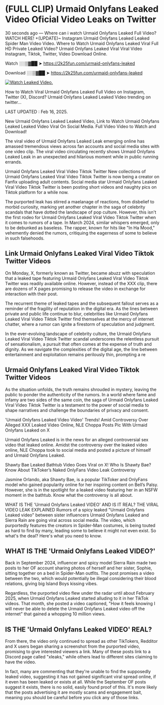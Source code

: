 # (FULL CLIP) Urmaid Onlyfans Leaked Video Oficial Video Leaks on Twitter

30 seconds ago — Where can i watch Urmaid Onlyfans Leaked Full Video? WATCH HERE! +(UPDATE)~ Instagram Urmaid Onlyfans Leaked Leaked Spider Man Video Video. Where to Watch Urmaid Onlyfans Leaked Viral Full HD Private Leaked Video? Urmaid Onlyfans Leaked Viral Viral Video Instagram, Tiktok, Twitter, Video Download Online.

Watch ░░▒▓██ ➤ https://2k25fun.com/urmaid-onlyfans-leaked

Download ░░▒▓██ ➤ https://2k25fun.com/urmaid-onlyfans-leaked

[![Watch Leaked Video.](https://miro.medium.com/v2/resize:fit:828/format:webp/1*cilzJN44JGOrTw9NJCrNHA.gif "Watch Leaked Video")](https://2k25fun.com/urmaid-onlyfans-leaked)

How to Watch Viral Urmaid Onlyfans Leaked Full Video on Instagram, Twitter (X), Discord? Urmaid Onlyfans Leaked Leaked Video trending on twitter...

LAST UPDATED : Feb 16, 2025.

New Urmaid Onlyfans Leaked Leaked Video, Link to Watch Urmaid Onlyfans Leaked Leaked Video Viral On Social Media. Full Video Video to Watch and Download!

The viral video of Urmaid Onlyfans Leaked Leak emerging online has amassed tremendous views across fan accounts and social media sites with one video clip. The viral video circulating recently shows Urmaid Onlyfans Leaked Leak in an unexpected and hilarious moment while in public running errands.

Urmaid Onlyfans Leaked Viral Video Tiktok Twitter New collections of Urmaid Onlyfans Leaked Viral Video Tiktok Twitter is now being a creator on Fanfix uploading adult contents. Social media star Urmaid Onlyfans Leaked Viral Video Tiktok Twitter is been posting short videos and naughty pics on Tiktok platform for a while now.

The purported leak has stirred a maelanage of reactions, from disbelief to morbid curiosity, marking yet another chapter in the saga of celebrity scandals that have dotted the landscape of pop culture. However, this isn't the first rodeo for Urmaid Onlyfans Leaked Viral Video Tiktok Twitter when it comes to rumors of a tape. In March 2024, similar whispers emerged, only to be debunked as baseless. The rapper, known for hits like "In Ha Mood," vehemently denied the rumors, critiquing the eagerness of some to believe in such falsehoods.

## Link Urmaid Onlyfans Leaked Viral Video Tiktok Twitter Videos

On Monday, X, formerly known as Twitter, became abuzz with speculation that a leaked tape featuring Urmaid Onlyfans Leaked Viral Video Tiktok Twitter was readily available online. However, instead of the XXX clip, there are dozens of X pages promising to release the video in exchange for interaction with their post.

The recurrent theme of leaked tapes and the subsequent fallout serves as a reminder of the fragility of reputation in the digital era. As the lines between private and public life continue to blur, celebrities like Urmaid Onlyfans Leaked Viral Video Tiktok Twitter find themselves at the mercy of internet chatter, where a rumor can ignite a firestorm of speculation and judgment.

In the ever-evolving landscape of celebrity culture, the Urmaid Onlyfans Leaked Viral Video Tiktok Twitter scandal underscores the relentless pursuit of sensationalism, a pursuit that often comes at the expense of truth and dignity. As we navigate the complexities of the digital age, the line between entertainment and exploitation remains perilously thin, prompting a re

##  Urmaid Onlyfans Leaked Viral Video Tiktok Twitter Videos

As the situation unfolds, the truth remains shrouded in mystery, leaving the public to ponder the authenticity of the rumors. In a world where fame and infamy are two sides of the same coin, the saga of Urmaid Onlyfans Leaked Viral Video Tiktok Twitter is a testament to the power of social media to shape narratives and challenge the boundaries of privacy and consent.

'Urmaid Onlyfans Leaked Video Video' Trends! Amid Controversy Over Alleged XXX Leaked Video Online, NLE Choppa Posts Pic With Urmaid Onlyfans Leaked on X

Urmaid Onlyfans Leaked is in the news for an alleged controversial sex video that leaked online. Amidst the controversy over the leaked video online, NLE Choppa took to social media and posted a picture of himself and Urmaid Onlyfans Leaked.

Shawty Bae Leaked Bathtub Video Goes Viral on X! Who Is Shawty Bae? Know About TikToker’s Naked OnlyFans Video Leak Controversy

Jasmine Orlando, aka Shawty Bae, is a popular TikToker and OnlyFans model who gained popularity online for her inspiring content on Bell’s Palsy. However, she is in the spotlight for a leaked video featuring her in an NSFW moment in the bathtub. Know what the controversy is all about.

WHAT IS THE 'Urmaid Onlyfans Leaked VIDEO' AND IS IT REAL? THE VIRAL VIDEO LEAK EXPLAINED Rumors of a spicy leaked "Urmaid Onlyfans Leaked video" between sister influencers Urmaid Onlyfans Leaked and Sierra Rain are going viral across social media. The video, which purportedly features the creators in Spider-Man costumes, is being touted as hard to find by many, leading some to believe it might not even exist. So what's the deal? Here's what you need to know.

## WHAT IS THE 'Urmaid Onlyfans Leaked VIDEO?'

Back in September 2024, influencer and spicy model Sierra Rain made two posts to her OF account sharing photos of herself and her sister, Sophie, sitting together on a bed in Spider-Man outfits. The post promises a video between the two, which would potentially be illegal considering their blood relations, giving big Island Boys kissing vibes.

Regardless, the purported video flew under the radar until about February 2025, when Urmaid Onlyfans Leaked started alluding to it in her TikTok videos. That month, she posted a video captioned, "How it feels knowing I will never be able to delete the Urmaid Onlyfans Leaked video off the internet" that gained a whopping 10 million views.

## IS THE 'Urmaid Onlyfans Leaked VIDEO' REAL?

From there, the video only continued to spread as other TikTokers, Redditor and X users began sharing a screenshot from the purported video, promising to give interested viewers a link. Many of these posts link to a Discord page called "xleaks," while others lead to different sites claiming to have the video.

In fact, many are commenting that they're unable to find the supposedly leaked video, suggesting it has not gained significant viral spread online, if it even has been leaked or exists at all. While the September OF posts suggest it exists, there is no solid, easily found proof of this. It's more likely that the posts advertising it are mostly scams and engagement bait, meaning you should be careful before you click any of those links.